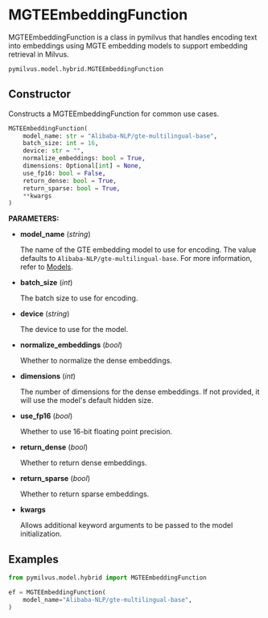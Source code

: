 # MGTEEmbeddingFunction

MGTEEmbeddingFunction is a class in pymilvus that handles encoding text into embeddings using MGTE embedding models to support embedding retrieval in Milvus.

```python
pymilvus.model.hybrid.MGTEEmbeddingFunction
```

## Constructor

Constructs a MGTEEmbeddingFunction for common use cases.

```python
MGTEEmbeddingFunction(
    model_name: str = "Alibaba-NLP/gte-multilingual-base",
    batch_size: int = 16,
    device: str = "",
    normalize_embeddings: bool = True,
    dimensions: Optional[int] = None,
    use_fp16: bool = False,
    return_dense: bool = True,
    return_sparse: bool = True,
    **kwargs
)
```

**PARAMETERS:**

- **model_name** (*string*)

  The name of the GTE embedding model to use for encoding. The value defaults to `Alibaba-NLP/gte-multilingual-base`. For more information, refer to [Models](https://huggingface.co/Alibaba-NLP).

- **batch_size** (*int*)

  The batch size to use for encoding.

- **device** (*string*)

  The device to use for the model.

- **normalize_embeddings** (*bool*)

  Whether to normalize the dense embeddings.

- **dimensions** (*int*)

  The number of dimensions for the dense embeddings. If not provided, it will use the model's default hidden size.

- **use_fp16** (*bool*)

  Whether to use 16-bit floating point precision.

- **return_dense** (*bool*)

  Whether to return dense embeddings.

- **return_sparse** (*bool*)

  Whether to return sparse embeddings.

- **kwargs**

  Allows additional keyword arguments to be passed to the model initialization.

## Examples

```python
from pymilvus.model.hybrid import MGTEEmbeddingFunction

ef = MGTEEmbeddingFunction(
    model_name="Alibaba-NLP/gte-multilingual-base",
)
```
